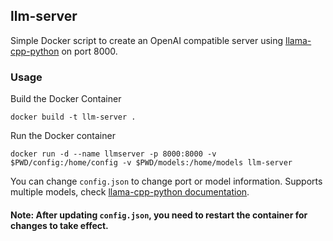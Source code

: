 ## llm-server

Simple Docker script to create an OpenAI compatible server using [llama-cpp-python](https://github.com/abetlen/llama-cpp-python) on port 8000.

### Usage
Build the Docker Container
```
docker build -t llm-server .
```

Run the Docker container
```
docker run -d --name llmserver -p 8000:8000 -v $PWD/config:/home/config -v $PWD/models:/home/models llm-server
```

You can change `config.json` to change port or model information. Supports multiple models, check [llama-cpp-python documentation](https://llama-cpp-python.readthedocs.io/en/latest/server/#configuration-and-multi-model-support).

#### Note: After updating `config.json`, you need to restart the container for changes to take effect.
